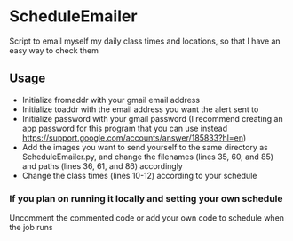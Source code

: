 # ScheduleEmailer
Script to email myself my daily class times and locations, so that I have an easy way to check them

## Usage
* Initialize fromaddr with your gmail email address
* Initialize toaddr with the email address you want the alert sent to
* Initialize password with your gmail password (I recommend creating an app password for this program that you can use instead <https://support.google.com/accounts/answer/185833?hl=en>)
* Add the images you want to send yourself to the same directory as ScheduleEmailer.py, and change the filenames (lines 35, 60, and 85) and paths (lines 36, 61, and 86) accordingly
* Change the class times (lines 10-12) according to your schedule

### If you plan on running it locally and setting your own schedule
Uncomment the commented code or add your own code to schedule when the job runs

